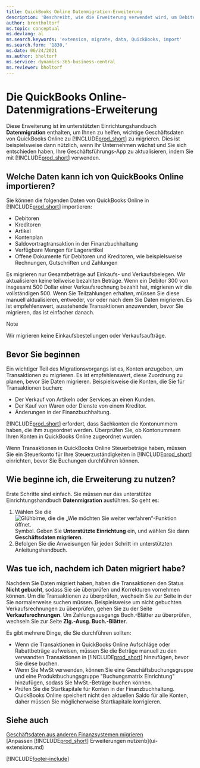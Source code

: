 ```yaml
---
title: QuickBooks Online Datenmigration-Erweiterung
description: 'Beschreibt, wie die Erweiterung verwendet wird, um Debitoren, Kreditoren, Artikel und Konten aus QuickBooks Online zu Business Central zu migrieren.'
author: brentholtorf
ms.topic: conceptual
ms.devlang: al
ms.search.keywords: 'extension, migrate, data, QuickBooks, import'
ms.search.form: '1830,'
ms.date: 06/24/2021
ms.author: bholtorf
ms.service: dynamics-365-business-central
ms.reviewer: bholtorf
---
```


# Die QuickBooks Online-Datenmigrations-Erweiterung

Diese Erweiterung ist im unterstützten Einrichtungshandbuch **Datenmigration** enthalten, um Ihnen zu helfen, wichtige Geschäftsdaten von QuickBooks Online zu [!INCLUDE[prod_short](includes/prod_short.md)] zu migrieren. Dies ist beispielsweise dann nützlich, wenn Ihr Unternehmen wächst und Sie sich entschieden haben, Ihre Geschäftsführungs-App zu aktualisieren, indem Sie mit [!INCLUDE[prod_short](includes/prod_short.md)] verwenden.

## Welche Daten kann ich von QuickBooks Online importieren?

Sie können die folgenden Daten von QuickBooks Online in [!INCLUDE[prod_short](includes/prod_short.md)] importieren:  

* Debitoren
* Kreditoren
* Artikel
* Kontenplan
* Saldovortragtransaktion in der Finanzbuchhaltung
* Verfügbare Mengen für Lagerartikel
* Offene Dokumente für Debitoren und Kreditoren, wie beispielsweise Rechnungen, Gutschriften und Zahlungen

Es migrieren nur Gesamtbeträge auf Einkaufs- und Verkaufsbelegen. Wir aktualisieren keine teilweise bezahlten Beträge. Wenn ein Debitor 300 von insgesamt 500 Dollar einer Verkaufsrechnung bezahlt hat, migrieren wir die vollständigen 500. Wenn Sie Teilzahlungen erhalten, müssen Sie diese manuell aktualisieren, entweder, vor oder nach dem Sie Daten migrieren. Es ist empfehlenswert, ausstehende Transaktionen anzuwenden, bevor Sie migrieren, das ist einfacher danach.

> [!NOTE]  
> Wir migrieren keine Einkaufsbestellungen oder Verkaufsaufträge.

## Bevor Sie beginnen

Ein wichtiger Teil des Migrationsvorgangs ist es, Konten anzugeben, um Transaktionen zu migrieren. Es ist empfehlenswert, diese Zuordnung zu planen, bevor Sie Daten migrieren. Beispielsweise die Konten, die Sie für Transaktionen buchen:  

* Der Verkauf von Artikeln oder Services an einen Kunden.
* Der Kauf von Waren oder Dienste von einem Kreditor.  
* Änderungen in der Finanzbuchhaltung.  

[!INCLUDE[prod_short](includes/prod_short.md)] erfordert, dass Sachkonten die Kontonummern haben, die ihm zugeordnet werden. Überprüfen Sie, ob Kontonummern Ihren Konten in QuickBooks Online zugeordnet wurden.

Wenn Transaktionen in QuickBooks Online Steuerbeträge haben, müssen Sie ein Steuerkonto für Ihre Steuerzuständigkeiten in [!INCLUDE[prod_short](includes/prod_short.md)] einrichten, bevor Sie Buchungen durchführen können.

## Wie beginne ich, die Erweiterung zu nutzen?

Erste Schritte sind einfach. Sie müssen nur das unterstütze Einrichtungshandbuch **Datenmigration** ausführen. So geht es:

1. Wählen Sie die ![Glühbirne, die die „Wie möchten Sie weiter verfahren“-Funktion öffnet.](media/ui-search/search_small.png "Tell Me-Funktion") Symbol. Geben Sie **Unterstützte Einrichtung** ein, und wählen Sie dann **Geschäftsdaten migrieren**.
2. Befolgen Sie die Anweisungen für jeden Schritt im unterstützten Anleitungshandbuch.

## Was tue ich, nachdem ich Daten migriert habe?

Nachdem Sie Daten migriert haben, haben die Transaktionen den Status **Nicht gebucht**, sodass Sie sie überprüfen und Korrekturen vornehmen können. Um die Transaktionen zu überprüfen, wechseln Sie zur Seite in der Sie normalerweise suchen müssen. Beispielsweise um nicht gebuchten Verkaufsrechnungen zu überprüfen, gehen Sie zu der Seite **Verkaufsrechnungen**. Um Zahlungsausgangs Buch.-Blätter zu überprüfen, wechseln Sie zur Seite **Zlg.-Ausg. Buch.-Blätter**.  

Es gibt mehrere Dinge, die Sie durchführen sollten:

* Wenn die Transaktionen in QuickBooks Online Aufschläge oder Rabattbeträge aufweisen, müssen Sie die Beträge manuell zu den verwandten Transaktionen in [!INCLUDE[prod_short](includes/prod_short.md)] hinzufügen, bevor Sie diese buchen.
* Wenn Sie MwSt verwenden, können Sie eine Geschäftsbuchungsgruppe und eine Produktbuchungsgruppe "Buchungsmatrix Einrichtung" hinzufügen, sodass Sie MwSt.-Beträge buchen können.
* Prüfen Sie die Startkapitale für Konten in der Finanzbuchhaltung. QuickBooks Online speichert nicht den aktuellen Saldo für alle Konten, daher müssen Sie möglicherweise Startkapitale korrigieren.

## Siehe auch 

[Geschäftsdaten aus anderen Finanzsystemen migrieren](across-import-data-configuration-packages.md)  
[Anpassen [!INCLUDE[prod_short](includes/prod_short.md)] Erweiterungen nutzenb](ui-extensions.md)  

[!INCLUDE[footer-include](includes/footer-banner.md)]
